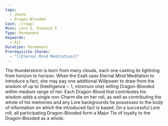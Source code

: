 ```yaml
---
tags:
  - charm
  - Dragon-Blooded
Cost: —(+1wp)
Mins: Lore 5, Essence 5
Type: Permanent
Keywords:
  - Air
Duration: Permanent
Prerequisite Charms:
  - "[[Eternal Mind Meditation]]"
---
```

The thunderstorm is born from many clouds, each one casting its lightning from horizon to horizon. When the Exalt uses Eternal Mind Meditation to introduce a fact, she may pay one additional Willpower to draw from the wisdom of up to (Intelligence − 1, minimum one) willing Dragon-Blooded within medium range of her. Each Dragon-Blood that contributes his wisdom adds a single non-Charm die on her roll, as well as contributing the whole of his memories and any Lore backgrounds he possesses to the body of information on which the introduced fact is based. On a successful Lore roll, all participating Dragon-Blooded form a Major Tie of loyalty to the Dragon-Blooded as a whole.